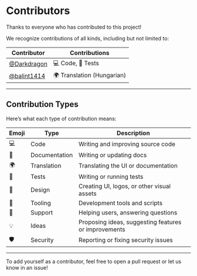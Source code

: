 # Contributors

Thanks to everyone who has contributed to this project!

We recognize contributions of all kinds, including but not limited to:

| Contributor                                       | Contributions |
|---------------------------------------------------|---------------|
| [@Darkdragon](https://github.com/Darkdragon14)    | 💻 Code, 🧪 Tests |
| [@balint1414](https://github.com/balint1414)      | 🌍 Translation (Hungarian) |
---

## Contribution Types

Here’s what each type of contribution means:

| Emoji  | Type           | Description |
|--------|----------------|-------------|
| 💻    | Code           | Writing and improving source code |
| 📝    | Documentation  | Writing or updating docs |
| 🌍    | Translation    | Translating the UI or documentation |
| 🧪    | Tests          | Writing or running tests |
| 🎨    | Design         | Creating UI, logos, or other visual assets |
| 🔧    | Tooling        | Development tools and scripts |
| 💬    | Support        | Helping users, answering questions |
| 💡    | Ideas          | Proposing ideas, suggesting features or improvements |
| 🛡     | Security       | Reporting or fixing security issues |

---

To add yourself as a contributor, feel free to open a pull request or let us know in an issue!
